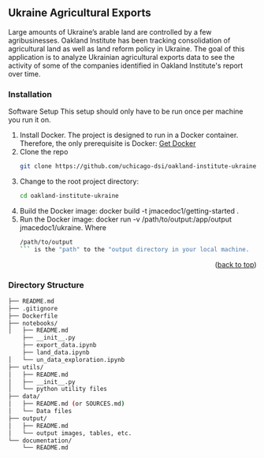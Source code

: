 ## Ukraine Agricultural Exports

Large amounts of Ukraine’s arable land are controlled by a few agribusinesses. Oakland Institute has been tracking consolidation of agricultural land as well as land reform policy in Ukraine. The goal of this application is to analyze Ukrainian agricultural exports data to see the activity of some of the companies identified in Oakland Institute's report over time.

### Installation

Software Setup
This setup should only have to be run once per machine you run it on.

1. Install Docker. The project is designed to run in a Docker container. Therefore, the only prerequisite is Docker: [Get Docker](https://docs.docker.com/get-docker/)
2. Clone the repo
   ```sh
   git clone https://github.com/uchicago-dsi/oakland-institute-ukraine.git
   ```
3. Change to the root project directory:
   ```sh
   cd oakland-institute-ukraine
   ```
4. Build the Docker image: docker build -t jmacedoc1/getting-started .
5. Run the Docker image: docker run -v /path/to/output:/app/output jmacedoc1/ukraine. Where
   ```sh
   /path/to/output
   ``` is the "path" to the "output directory in your local machine.
<p align="right">(<a href="#readme-top">back to top</a>)</p>


### Directory Structure
```sh
├── README.md
├── .gitignore
├── Dockerfile
├── notebooks/
│   ├── README.md
    ├── __init__.py
    ├── export_data.ipynb
    ├── land_data.ipynb
│   └── un_data_exploration.ipynb
├── utils/
│   ├── README.md
│   ├── __init__.py
│   └── python utility files
├── data/
│   ├── README.md (or SOURCES.md)
│   └── Data files
├── output/
│   ├── README.md
│   └── output images, tables, etc.
└── documentation/
    └── README.md
```




